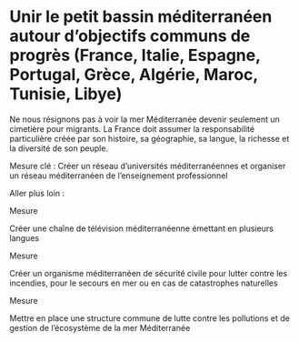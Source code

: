 # Unir le petit bassin méditerranéen autour d’objectifs communs de progrès (France, Italie, Espagne, Portugal, Grèce, Algérie, Maroc, Tunisie, Libye)

<div class="admonition note">

Ne nous résignons pas à voir la mer Méditerranée devenir seulement un
cimetière pour migrants. La France doit assumer la responsabilité
particulière créée par son histoire, sa géographie, sa langue, la
richesse et la diversité de son peuple.

</div>

Mesure clé : Créer un réseau d’universités méditerranéennes et organiser
un réseau méditerranéen de l’enseignement professionnel

Aller plus loin :

<div class="admonition">

Mesure

Créer une chaîne de télévision méditerranéenne émettant en plusieurs
langues

</div>

<div class="admonition">

Mesure

Créer un organisme méditerranéen de sécurité civile pour lutter contre
les incendies, pour le secours en mer ou en cas de catastrophes
naturelles

</div>

<div class="admonition">

Mesure

Mettre en place une structure commune de lutte contre les pollutions et
de gestion de l’écosystème de la mer Méditerranée

</div>

